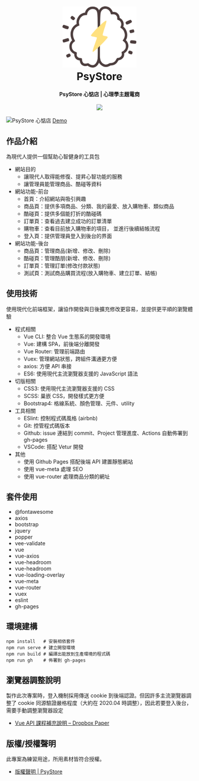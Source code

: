 <h1 align="center">
  <a href="https://ayugioh2003.github.io/psystore">
    <img src="./public/favicon.png"
         alt="PsyStore"
         width="200">
  </a>
  <br>
  PsyStore
  <br>
</h1>

<h4 align="center">
  PsyStore 心惦店 | 心理學主題電商
</h4>

<p align="center">
  <a  href="https://ayugioh2003.github.io/psystore">
    <img src="https://img.shields.io/badge/Demo-ayugioh2003-green">
  </a>
</p>

![PsyStore 心惦店](https://i.imgur.com/RYoRNAz.jpg)
[Demo](https://ayugioh2003.github.io/psystore)

## 作品介紹

為現代人提供一個幫助心智健身的工具包

* 網站目的
  * 讓現代人取得能修復、提昇心智功能的服務
  * 讓管理員能管理商品、酷碰等資料
* 網站功能-前台
  * 首頁：介紹網站與吸引興趣
  * 商品頁：提供多項商品、分類、我的最愛、放入購物車、類似商品
  * 酷碰頁：提供多個能打折的酷碰碼
  * 訂單頁：查看過去建立成功的訂單清單
  * 購物車：查看目前放入購物車的項目，
  並進行後續結帳流程
  * 登入頁：提供管理員登入到後台的界面
* 網站功能-後台
  * 商品頁：管理商品(新增、修改、刪除)
  * 酷碰頁：管理酷朋(新增、修改、刪除)
  * 訂單頁：管理訂單(修改付款狀態)
  * 測試頁：測試商品購買流程(放入購物車、建立訂單、結帳)

## 使用技術

使用現代化前端框架，讓協作開發與日後擴充修改更容易，並提供更平順的瀏覽體驗

* 程式相關
  * Vue CLI: 整合 Vue 生態系的開發環境
  * Vue: 建構 SPA，前後端分離開發
  * Vue Router: 管理前端路由
  * Vuex: 管理網站狀態，跨組件溝通更方便
  * axios: 方便 API 串接
  * ES6: 使用現代主流瀏覽器支援的 JavaScript 語法
* 切版相關
  * CSS3: 使用現代主流瀏覽器支援的 CSS 
  * SCSS: 巢嵌 CSS，開發樣式更方便
  * Bootstrap4: 格線系統、顏色管理、元件、utility
* 工具相關
  * ESlint: 控制程式碼風格 (airbnb)
  * Git: 控管程式碼版本
  * Github: issue 連結到 commit、Project 管理進度、Actions 自動佈署到 gh-pages
  * VSCode: 搭配 Vetur 開發
* 其他
  * 使用 Github Pages 搭配後端 API 建置靜態網站
  * 使用 vue-meta 處理 SEO
  * 使用 vue-router 處理商品分類的網址

## 套件使用

* @fontawesome
* axios
* bootstrap
* jquery
* popper
* vee-validate
* vue
* vue-axios
* vue-headroom
* vue-headroom
* vue-loading-overlay
* vue-meta
* vue-router
* vuex
* eslint
* gh-pages


## 環境建構
```
npm install   # 安裝相依套件
npm run serve # 建立開發環境
npm run build # 編譯出能放到生產環境的程式碼
npm run gh    # 佈署到 gh-pages
```

## 瀏覽器調整說明

製作此次專案時，登入機制採用傳送 cookie 到後端認證。但因許多主流瀏覽器調整了 cookie 同源驗證嚴格程度（大約在 2020.04 時調整），因此若要登入後台，需要手動調整瀏覽器設定
* [Vue API 課程補充說明 – Dropbox Paper](https://paper.dropbox.com/doc/Vue-API-28OrjdvBouPMjspZUM7h7)


## 版權/授權聲明

此專案為練習用途，所用素材皆符合授權。
* [版權聲明 | PsyStore](https://ayugioh2003.github.io/psystore/#/copyright)